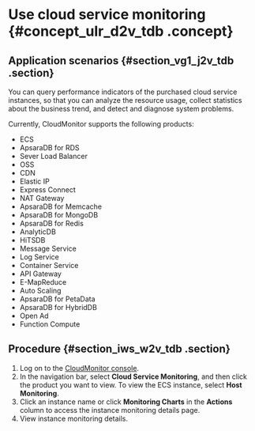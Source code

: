 # Use cloud service monitoring {#concept_ulr_d2v_tdb .concept}

## Application scenarios {#section_vg1_j2v_tdb .section}

You can query performance indicators of the purchased cloud service instances, so that you can analyze the resource usage, collect statistics about the business trend, and detect and diagnose system problems.

Currently, CloudMonitor supports the following products:

-   ECS
-   ApsaraDB for RDS
-   Sever Load Balancer
-   OSS
-   CDN
-   Elastic IP
-   Express Connect
-   NAT Gateway
-   ApsaraDB for Memcache
-   ApsaraDB for MongoDB
-   ApsaraDB for Redis
-   AnalyticDB
-   HiTSDB
-   Message Service
-   Log Service
-   Container Service
-   API Gateway
-   E-MapReduce
-   Auto Scaling
-   ApsaraDB for PetaData
-   ApsaraDB for HybridDB
-   Open Ad
-   Function Compute

## **Procedure** {#section_iws_w2v_tdb .section}

1.  Log on to the [CloudMonitor console](https://cms-intl.console.aliyun.com).
2.  In the navigation bar, select **Cloud Service Monitoring**, and then click the product you want to view. To view the ECS instance, select **Host Monitoring**.
3.  Click an instance name or click **Monitoring Charts** in the **Actions** column to access the instance monitoring details page.
4.  View instance monitoring details.

